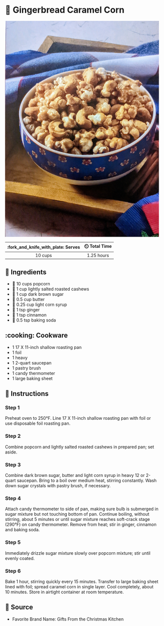 # :corn: Gingerbread Caramel Corn

![Gingerbread Caramel Corn](../assets/images/gingerbread-caramel-corn.jpg)

| :fork_and_knife_with_plate: Serves | :timer_clock: Total Time |
|:----------------------------------:|:-----------------------: |
| 10 cups | 1.25 hours |

## :salt: Ingredients

- :corn: 10 cups popcorn
- :chestnut: 1 cup lightly salted roasted cashews
- :maple_leaf: 1 cup dark brown sugar
- :butter: 0.5 cup butter
- :corn: 0.25 cup light corn syrup
- :sweet_potato: 1 tsp ginger
- :custard: 1 tsp cinnamon
- :cup_with_straw: 0.5 tsp baking soda

## :cooking: Cookware

- 1 17 X 11-inch shallow roasting pan
- 1 foil
- 1 heavy
- 1 2-quart saucepan
- 1 pastry brush
- 1 candy thermometer
- 1 large baking sheet

## :pencil: Instructions

### Step 1

Preheat oven to 250°F. Line 17 X 11-inch shallow roasting pan with foil or use disposable foil roasting pan.

### Step 2

Combine popcorn and lightly salted roasted cashews in prepared pan; set aside.

### Step 3

Combine dark brown sugar, butter and light corn syrup in heavy 12 or 2-quart saucepan. Bring to a boil over medium heat,
stirring constantly. Wash down sugar crystals with pastry brush, if necessary.

### Step 4

Attach candy thermometer to side of pan, making sure bulb is submerged in sugar mixture but not touching bottom of pan.
Continue boiling, without stirring, about 5 minutes or until sugar mixture reaches soft-crack stage (290°F) on candy
thermometer. Remove from heat; stir in ginger, cinnamon and baking soda.

### Step 5

Immediately drizzle sugar mixture slowly over popcorn mixture; stir until evenly coated.

### Step 6

Bake 1 hour, stirring quickly every 15 minutes. Transfer to large baking sheet lined with foil; spread caramel corn in
single layer. Cool completely, about 10 minutes. Store in airtight container at room temperature.

## :link: Source

- Favorite Brand Name: Gifts From the Christmas Kitchen
